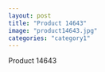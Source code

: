 ```yaml
---
layout: post
title: "Product 14643"
image: "product14643.jpg"
categories: "category1"
---
```

Product 14643
